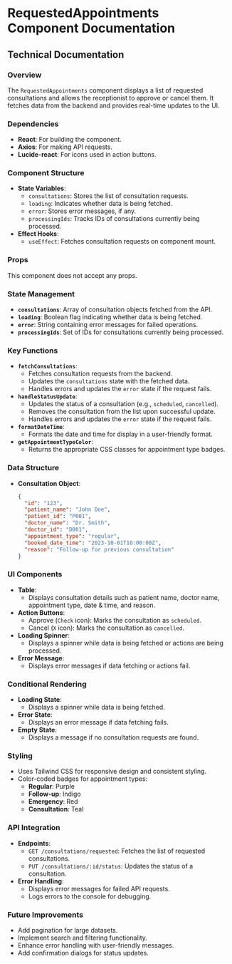 # RequestedAppointments Component Documentation

## Technical Documentation

### Overview
The `RequestedAppointments` component displays a list of requested consultations and allows the receptionist to approve or cancel them. It fetches data from the backend and provides real-time updates to the UI.

### Dependencies
- **React**: For building the component.
- **Axios**: For making API requests.
- **Lucide-react**: For icons used in action buttons.

### Component Structure
- **State Variables**:
  - `consultations`: Stores the list of consultation requests.
  - `loading`: Indicates whether data is being fetched.
  - `error`: Stores error messages, if any.
  - `processingIds`: Tracks IDs of consultations currently being processed.
- **Effect Hooks**:
  - `useEffect`: Fetches consultation requests on component mount.

### Props
This component does not accept any props.

### State Management
- **`consultations`**: Array of consultation objects fetched from the API.
- **`loading`**: Boolean flag indicating whether data is being fetched.
- **`error`**: String containing error messages for failed operations.
- **`processingIds`**: Set of IDs for consultations currently being processed.

### Key Functions
- **`fetchConsultations`**:
  - Fetches consultation requests from the backend.
  - Updates the `consultations` state with the fetched data.
  - Handles errors and updates the `error` state if the request fails.
- **`handleStatusUpdate`**:
  - Updates the status of a consultation (e.g., `scheduled`, `cancelled`).
  - Removes the consultation from the list upon successful update.
  - Handles errors and updates the `error` state if the request fails.
- **`formatDateTime`**:
  - Formats the date and time for display in a user-friendly format.
- **`getAppointmentTypeColor`**:
  - Returns the appropriate CSS classes for appointment type badges.

### Data Structure
- **Consultation Object**:
  ```json
  {
    "id": "123",
    "patient_name": "John Doe",
    "patient_id": "P001",
    "doctor_name": "Dr. Smith",
    "doctor_id": "D001",
    "appointment_type": "regular",
    "booked_date_time": "2023-10-01T10:00:00Z",
    "reason": "Follow-up for previous consultation"
  }
  ```

### UI Components
- **Table**:
  - Displays consultation details such as patient name, doctor name, appointment type, date & time, and reason.
- **Action Buttons**:
  - Approve (`Check` icon): Marks the consultation as `scheduled`.
  - Cancel (`X` icon): Marks the consultation as `cancelled`.
- **Loading Spinner**:
  - Displays a spinner while data is being fetched or actions are being processed.
- **Error Message**:
  - Displays error messages if data fetching or actions fail.

### Conditional Rendering
- **Loading State**:
  - Displays a spinner while data is being fetched.
- **Error State**:
  - Displays an error message if data fetching fails.
- **Empty State**:
  - Displays a message if no consultation requests are found.

### Styling
- Uses Tailwind CSS for responsive design and consistent styling.
- Color-coded badges for appointment types:
  - **Regular**: Purple
  - **Follow-up**: Indigo
  - **Emergency**: Red
  - **Consultation**: Teal

### API Integration
- **Endpoints**:
  - `GET /consultations/requested`: Fetches the list of requested consultations.
  - `PUT /consultations/:id/status`: Updates the status of a consultation.
- **Error Handling**:
  - Displays error messages for failed API requests.
  - Logs errors to the console for debugging.

### Future Improvements
- Add pagination for large datasets.
- Implement search and filtering functionality.
- Enhance error handling with user-friendly messages.
- Add confirmation dialogs for status updates.